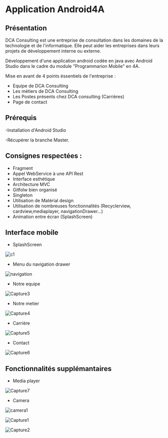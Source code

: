 # Application Android4A

## Présentation 

DCA Consulting est une entreprise de consultation dans les domaines de la technologie et de l'informatique. Elle peut aider les entreprises dans leurs projets de développement interne ou externe.

Développement d'une application android codée en java avec Android Studio dans le cadre du module "Programmarion Mobile" en 4A. 

Mise en avant de 4 points éssentiels de l'entreprise : 

- Equipe de DCA Consulting
- Les métiers de DCA Consulting 
- Les Postes présents chez DCA consulting (Carrières)
- Page de contact 

## Prérequis 

-Installation d'Android Studio

-Récupérer la branche Master.

## Consignes respectées :
 
- Fragment 
- Appel WebService à une API Rest
- Interface esthétique
- Architecture MVC
- Gitfolw bien organisé 
- Singleton
- Utilisation de Matérial design 
- Utilisation de nombreuses fonctionnalités (Recyclerview, cardview,mediaplayer, navigationDrawer...)
- Animation entre écran (SplashScreen)

## Interface mobile

- SplashScreen 

![c1](https://user-images.githubusercontent.com/49559351/71382990-acc65a00-25da-11ea-98eb-503c27090b25.PNG)

- Menu du navigation drawer

![navigation](https://user-images.githubusercontent.com/49559351/71408712-75d65f80-263f-11ea-87d3-f1246332a20b.PNG)

- Notre equipe

![Capture3](https://user-images.githubusercontent.com/49559351/71382728-73d9b580-25d9-11ea-9928-74f5d0716a6e.PNG)

- Notre metier 

![Capture4](https://user-images.githubusercontent.com/49559351/71382799-ca46f400-25d9-11ea-880a-9ba74063325f.PNG)

- Carrière 

![Capture5](https://user-images.githubusercontent.com/49559351/71382804-e054b480-25d9-11ea-932c-b20a7f77c15f.PNG)

- Contact

![Capture6](https://user-images.githubusercontent.com/49559351/71382807-e3e83b80-25d9-11ea-8b9b-2b1edb7baa26.PNG)

## Fonctionnalités supplémantaires

- Media player

![Capture7](https://user-images.githubusercontent.com/49559351/71382830-fbbfbf80-25d9-11ea-8ee2-ffef922b3783.PNG)

- Camera

![camera1](https://user-images.githubusercontent.com/49559351/71408909-0f9e0c80-2640-11ea-91fb-c5181f8e490f.PNG)

![Capture1](https://user-images.githubusercontent.com/49559351/71425199-528cce00-269a-11ea-9815-1d558d53a2a9.PNG)

![Capture2](https://user-images.githubusercontent.com/49559351/71425232-7ea84f00-269a-11ea-8eff-76d80c5027a4.PNG)




